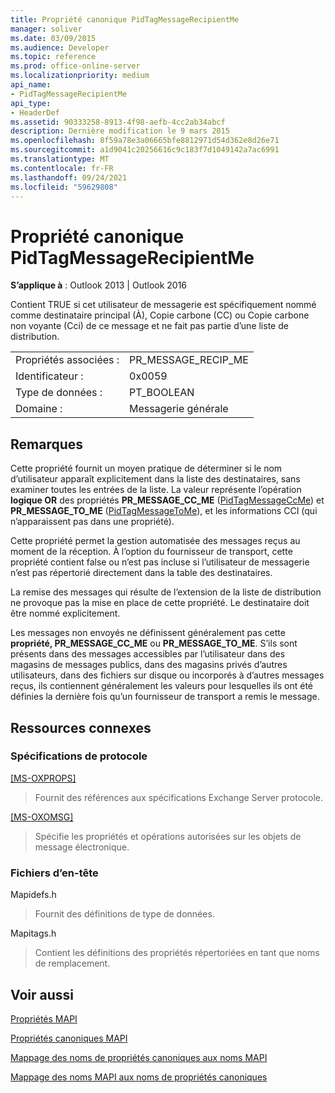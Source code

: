 ```yaml
---
title: Propriété canonique PidTagMessageRecipientMe
manager: soliver
ms.date: 03/09/2015
ms.audience: Developer
ms.topic: reference
ms.prod: office-online-server
ms.localizationpriority: medium
api_name:
- PidTagMessageRecipientMe
api_type:
- HeaderDef
ms.assetid: 90333258-8913-4f98-aefb-4cc2ab34abcf
description: Dernière modification le 9 mars 2015
ms.openlocfilehash: 8f59a78e3a06665bfe8812971d54d362e8d26e71
ms.sourcegitcommit: a1d9041c20256616c9c183f7d1049142a7ac6991
ms.translationtype: MT
ms.contentlocale: fr-FR
ms.lasthandoff: 09/24/2021
ms.locfileid: "59629808"
---
```

# <a name="pidtagmessagerecipientme-canonical-property"></a>Propriété canonique PidTagMessageRecipientMe

  
  
**S’applique à** : Outlook 2013 | Outlook 2016 
  
Contient TRUE si cet utilisateur de messagerie est spécifiquement nommé comme destinataire principal (À), Copie carbone (CC) ou Copie carbone non voyante (Cci) de ce message et ne fait pas partie d’une liste de distribution. 
  
|||
|:-----|:-----|
|Propriétés associées :  <br/> |PR_MESSAGE_RECIP_ME  <br/> |
|Identificateur :  <br/> |0x0059  <br/> |
|Type de données :  <br/> |PT_BOOLEAN  <br/> |
|Domaine :  <br/> |Messagerie générale  <br/> |
   
## <a name="remarks"></a>Remarques

Cette propriété fournit un moyen pratique de déterminer si le nom d’utilisateur apparaît explicitement dans la liste des destinataires, sans examiner toutes les entrées de la liste. La valeur représente l’opération **logique OR** des propriétés **PR_MESSAGE_CC_ME** ([PidTagMessageCcMe](pidtagmessageccme-canonical-property.md)) et **PR_MESSAGE_TO_ME** ([PidTagMessageToMe](pidtagmessagetome-canonical-property.md)), et les informations CCI (qui n’apparaissent pas dans une propriété). 
  
Cette propriété permet la gestion automatisée des messages reçus au moment de la réception. À l’option du fournisseur de transport, cette propriété contient false ou n’est pas incluse si l’utilisateur de messagerie n’est pas répertorié directement dans la table des destinataires. 
  
La remise des messages qui résulte de l’extension de la liste de distribution ne provoque pas la mise en place de cette propriété. Le destinataire doit être nommé explicitement. 
  
Les messages non envoyés ne définissent généralement pas cette **propriété, PR_MESSAGE_CC_ME** ou **PR_MESSAGE_TO_ME**. S’ils sont présents dans des messages accessibles par l’utilisateur dans des magasins de messages publics, dans des magasins privés d’autres utilisateurs, dans des fichiers sur disque ou incorporés à d’autres messages reçus, ils contiennent généralement les valeurs pour lesquelles ils ont été définies la dernière fois qu’un fournisseur de transport a remis le message. 
  
## <a name="related-resources"></a>Ressources connexes

### <a name="protocol-specifications"></a>Spécifications de protocole

[[MS-OXPROPS]](https://msdn.microsoft.com/library/f6ab1613-aefe-447d-a49c-18217230b148%28Office.15%29.aspx)
  
> Fournit des références aux spécifications Exchange Server protocole.
    
[[MS-OXOMSG]](https://msdn.microsoft.com/library/daa9120f-f325-4afb-a738-28f91049ab3c%28Office.15%29.aspx)
  
> Spécifie les propriétés et opérations autorisées sur les objets de message électronique.
    
### <a name="header-files"></a>Fichiers d’en-tête

Mapidefs.h
  
> Fournit des définitions de type de données.
    
Mapitags.h
  
> Contient les définitions des propriétés répertoriées en tant que noms de remplacement.
    
## <a name="see-also"></a>Voir aussi



[Propriétés MAPI](mapi-properties.md)
  
[Propriétés canoniques MAPI](mapi-canonical-properties.md)
  
[Mappage des noms de propriétés canoniques aux noms MAPI](mapping-canonical-property-names-to-mapi-names.md)
  
[Mappage des noms MAPI aux noms de propriétés canoniques](mapping-mapi-names-to-canonical-property-names.md)

